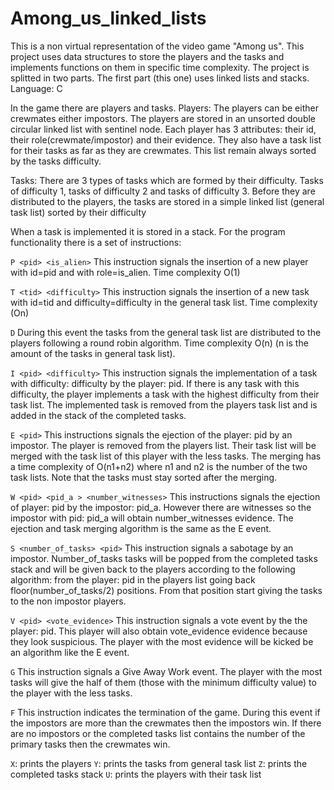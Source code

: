 # Among_us_linked_lists
This is a non virtual representation of the video game "Among us". This project uses data structures to store the players and the tasks and implements functions on them in specific time complexity. The project is splitted in two parts. The first part (this one) uses linked lists and stacks. Language: C

In the game there are players and tasks. Players: The players can be either crewmates either impostors. The players are stored in an unsorted double circular linked list with sentinel node. Each player has 3 attributes: their id, their role(crewmate/impostor) and their evidence. They also have a task list for their tasks as far as they are crewmates. This list remain always sorted by the tasks difficulty.

Tasks: There are 3 types of tasks which are formed by their difficulty. Tasks of difficulty 1, tasks of difficulty 2 and tasks of difficulty 3. Before they are distributed to the players, the tasks are stored in a simple linked list (general task list) sorted by their difficulty

When a task is implemented it is stored in a stack. For the program functionality there is a set of instructions: 

`P <pid> <is_alien>` This instruction signals the insertion of a new player with id=pid and with role=is_alien. Time complexity O(1)

`T <tid> <difficulty>` This instruction signals the insertion of a new task with id=tid and difficulty=difficulty in the general task list. Time complexity (On)

`D` During this event the tasks from the general task list are distributed to the players following a round robin algorithm. Time complexity O(n) (n is the amount of the tasks in general task list).

`I <pid> <difficulty>` This instruction signals the implementation of a task with difficulty: difficulty by the player: pid. If there is any task with this difficulty, the player implements a task with the highest difficulty from their task list. The implemented task is removed from the players task list and is added in the stack of the completed tasks.

`E <pid>` This instructions signals the ejection of the player: pid by an impostor. The player is removed from the players list. Their task list will be merged with the task list of this player with the less tasks. The merging has a time complexity of O(n1+n2) where n1 and n2 is the number of the two task lists. Note that the tasks must stay sorted after the merging.

`W <pid> <pid_a > <number_witnesses>` This instructions signals the ejection of player: pid by the impostor: pid_a. However there are witnesses so the impostor with pid: pid_a will obtain number_witnesses evidence. The ejection and task merging algorithm is the same as the E event.

`S <number_of_tasks> <pid>` This instruction signals a sabotage by an impostor. Number_of_tasks tasks will be popped from the completed tasks stack and will be given back to the players according to the following algorithm: from the player: pid in the players list going back floor(number_of_tasks/2) positions. From that position start giving the tasks to the non impostor players.

`V <pid> <vote_evidence>` This instruction signals a vote event by the the player: pid. This player will also obtain vote_evidence evidence because they look suspicious. The player with the most evidence will be kicked be an algorithm like the E event.

`G` This instruction signals a Give Away Work event. The player with the most tasks will give the half of them (those with the minimum difficulty value) to the player with the less tasks.

`F` This instruction indicates the termination of the game. During this event if the impostors are more than the crewmates then the impostors win. If there are no impostors or the completed tasks list contains the number of the primary tasks then the crewmates win.

`X`: prints the players
`Y`: prints the tasks from general task list
`Z`: prints the completed tasks stack
`U`: prints the players with their task list
